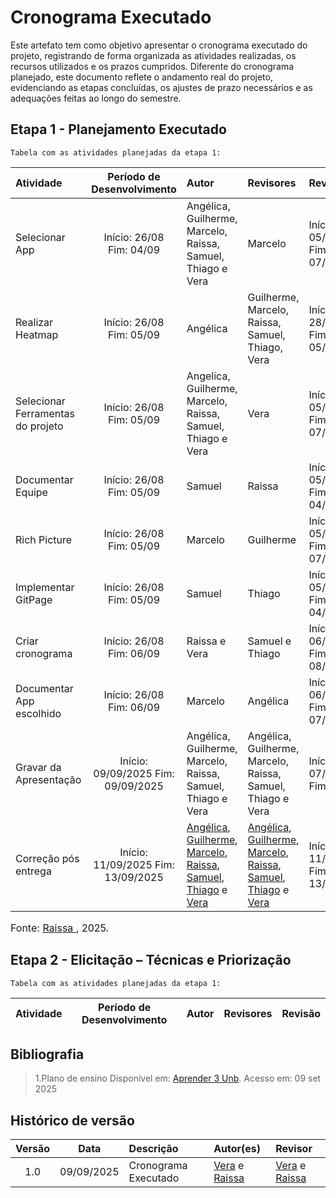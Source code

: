 # Cronograma Executado 

Este artefato tem como objetivo apresentar o cronograma executado do projeto, registrando de forma organizada as atividades realizadas, os recursos utilizados e os prazos cumpridos. Diferente do cronograma planejado, este documento reflete o andamento real do projeto, evidenciando as etapas concluídas, os ajustes de prazo necessários e as adequações feitas ao longo do semestre.

## Etapa 1 - Planejamento Executado 
    Tabela com as atividades planejadas da etapa 1: 

| Atividade                         |  Período de Desenvolvimento   | Autor                                                       | Revisores       | Revisão                                |
|:----------------------------------|:-----------------------------:|:------------------------------------------------------------|:----------------|:---------------------------------------|
| Selecionar App                    | Início: 26/08<br/>Fim: 04/09  | Angélica, Guilherme, Marcelo, Raissa, Samuel, Thiago e Vera | Marcelo         | Início: 05/09/2025<br/>Fim: 07/09/2025 | 
| Realizar Heatmap                  | Início: 26/08<br/>Fim: 05/09  | Angélica | Guilherme, Marcelo, Raissa, Samuel, Thiago, Vera        | Início: 28/08/2025<br/>Fim: 05/09/2025 |                            
| Selecionar Ferramentas do projeto | Início: 26/08 <br/>Fim: 05/09 | Angelica, Guilherme, Marcelo, Raissa, Samuel, Thiago e Vera | Vera            | Início: 05/09/2025<br/>Fim: 07/09/2025 | 
| Documentar Equipe                 | Início: 26/08 <br/>Fim: 05/09 | Samuel                                                      | Raissa          | Início: 05/09/2025<br/>Fim: 04/09/2025 |        
| Rich Picture                      | Início: 26/08 <br/>Fim: 05/09 | Marcelo                                                     | Guilherme       | Início: 05/09/2025<br/>Fim: 07/09/2025 |       
| Implementar GitPage               | Início: 26/08 <br/>Fim: 05/09 | Samuel                                                      | Thiago          | Início: 05/09/2025<br/>Fim: 04/09/2025 |               
| Criar cronograma                  | Início: 26/08 <br/>Fim: 06/09 | Raissa e Vera                                               | Samuel e Thiago | Início: 06/09/2025<br/>Fim: 08/09/2025 |       
| Documentar App escolhido          | Início: 26/08 <br/>Fim: 06/09 | Marcelo                                                     | Angélica        | Início: 06/09/2025<br/>Fim: 07/09/2025 |
| Gravar da Apresentação            |  Início: 09/09/2025 Fim: 09/09/2025  | Angélica, Guilherme, Marcelo, Raissa, Samuel, Thiago e Vera                                                      | Angélica, Guilherme, Marcelo, Raissa, Samuel, Thiago e Vera            | Início: 07/09<br/>Fim:08/09            | 
| Correção pós entrega | Início: 11/09/2025 Fim: 13/09/2025 | [Angélica](https:/github.com/angelicaccampos), [Guilherme]( https:/github.com/GuilhermeOliveira1327), [Marcelo]( https://github.com/MatielloAL), [Raissa](https://github.com/RaissaAndradeS), [Samuel](https://github.com/samuelncaetano), [Thiago](https:/github.com/Acciolyy) e [Vera](https://github.com/verabelucia)  |  [Angélica](https:/github.com/angelicaccampos), [Guilherme]( https:/github.com/GuilhermeOliveira1327), [Marcelo]( https://github.com/MatielloAL), [Raissa](https://github.com/RaissaAndradeS), [Samuel](https://github.com/samuelncaetano), [Thiago](https:/github.com/Acciolyy) e [Vera](https://github.com/verabelucia) | Início: 11/09/2025 Fim: 13/09/2025  |

<font size="3">Fonte: [Raissa ](https://github.com/RaissaAndradeS), 2025.</p></font>

## Etapa 2 - Elicitação – Técnicas e Priorização
    Tabela com as atividades planejadas da etapa 1: 

| Atividade                         |  Período de Desenvolvimento   | Autor                                                       | Revisores       | Revisão                                |
|:----------------------------------|:-----------------------------:|:------------------------------------------------------------|:----------------|:---------------------------------------|




## Bibliografia

> 1.Plano de ensino Disponível em: [Aprender 3 Unb](https://aprender3.unb.br/pluginfile.php/3210494/mod_resource/content/66/FGA0313%20-%20T03%20Assinado.pdf). Acesso em: 09 set 2025




## Histórico de versão

| Versão | Data        | Descrição                                         | Autor(es)                                     | Revisor                                                                                    |
|:------:|-------------|:--------------------------------------------------|:----------------------------------------------|:-------------------------------------------------------------------------------------------|
|  1.0   | 09/09/2025  | Cronograma Executado     | [Vera](https://github.com/verabelucia) e [Raissa](https://github.com/RaissaAndradeS)       |  [Vera](https://github.com/verabelucia) e [Raissa](https://github.com/RaissaAndradeS) |



